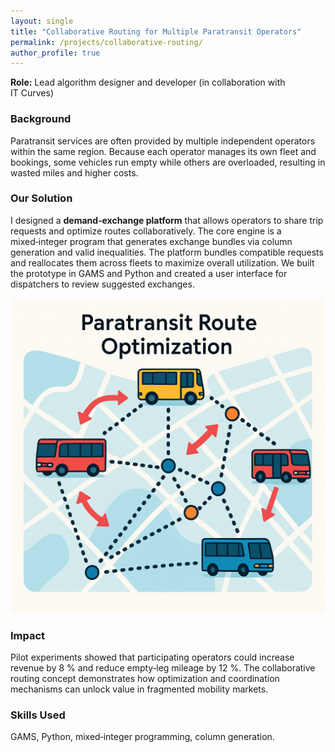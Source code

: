 ```yaml
---
layout: single
title: "Collaborative Routing for Multiple Paratransit Operators"
permalink: /projects/collaborative-routing/
author_profile: true
---
```


**Role:** Lead algorithm designer and developer (in collaboration with IT Curves)

### Background

Paratransit services are often provided by multiple independent operators within the same region. Because each operator manages its own fleet and bookings, some vehicles run empty while others are overloaded, resulting in wasted miles and higher costs.

### Our Solution

I designed a **demand‑exchange platform** that allows operators to share trip requests and optimize routes collaboratively. The core engine is a mixed‑integer program that generates exchange bundles via column generation and valid inequalities. The platform bundles compatible requests and reallocates them across fleets to maximize overall utilization. We built the prototype in GAMS and Python and created a user interface for dispatchers to review suggested exchanges.

![Collaborative routing platform illustration](/assets/img/project-collaborative-routing.png)

### Impact

Pilot experiments showed that participating operators could increase revenue by 8 % and reduce empty‑leg mileage by 12 %. The collaborative routing concept demonstrates how optimization and coordination mechanisms can unlock value in fragmented mobility markets.

### Skills Used

GAMS, Python, mixed‑integer programming, column generation.